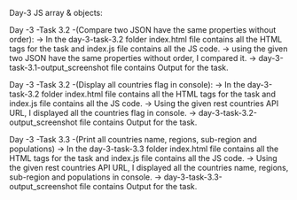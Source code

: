 Day-3 JS array & objects:

Day -3 -Task 3.2 -(Compare two JSON have the same properties without order):
  -> In the day-3-task-3.2 folder index.html file contains all the HTML tags for the task and index.js file contains all the JS code.
  -> using the given two JSON have the same properties without order, I compared it.
  -> day-3-task-3.1-output_screenshot file contains Output for the task.


Day -3 -Task 3.2 -(Display all countries flag in console):
  -> In the day-3-task-3.2 folder index.html file contains all the HTML tags for the task and index.js file contains all the JS code.
  -> Using the given rest countries API URL, I displayed all the countries flag in console.
  -> day-3-task-3.2-output_screenshot file contains Output for the task.

Day -3 -Task 3.3 -(Print all countries name, regions, sub-region and populations)
  -> In the day-3-task-3.3 folder index.html file contains all the HTML tags for the task and index.js file contains all the JS code.
  -> Using the given rest countries API URL, I displayed all the countries name, regions, sub-region and populations in console.
  -> day-3-task-3.3-output_screenshot file contains Output for the task.
